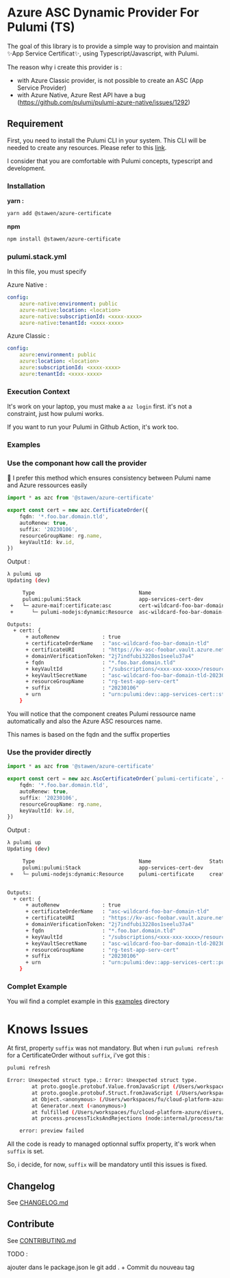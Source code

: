 # Azure ASC Dynamic Provider For Pulumi (TS)

The goal of this library is to provide a simple way to provision and maintain ✨App Service Certificat✨, using Typescript/Javascript, with Pulumi.

The reason why i create this provider is :

-   with Azure Classic provider, is not possible to create an ASC (App Service Provider)
-   with Azure Native, Azure Rest API have a bug (https://github.com/pulumi/pulumi-azure-native/issues/1292)

## Requirement

First, you need to install the Pulumi CLI in your system. This CLI will be needed to create any resources. Please refer to this [link](https://www.pulumi.com/docs/reference/cli/).

I consider that you are comfortable with Pulumi concepts, typescript and development.

### Installation

**yarn :**

```bash
yarn add @stawen/azure-certificate
```

**npm**

```bash
npm install @stawen/azure-certificate
```

### pulumi.stack.yml

In this file, you must specify

Azure Native :

```yaml
config:
    azure-native:environment: public
    azure-native:location: <location>
    azure-native:subscriptionId: <xxxx-xxxx>
    azure-native:tenantId: <xxxx-xxxx>
```

Azure Classic :

```yaml
config:
    azure:environment: public
    azure:location: <location>
    azure:subscriptionId: <xxxx-xxxx>
    azure:tenantId: <xxxx-xxxx>
```

### Execution Context

It's work on your laptop, you must make a `az login` first. it's not a constraint, just how pulumi works.

If you want to run your Pulumi in Github Action, it's work too.

### Examples

### Use the componant how call the provider

🚀 I prefer this method which ensures consistency between Pulumi name and Azure ressources easily

```typescript
import * as azc from '@stawen/azure-certificate'

export const cert = new azc.CertificateOrder({
    fqdn: '*.foo.bar.domain.tld',
    autoRenew: true,
    suffix: '20230106',
    resourceGroupName: rg.name,
    keyVaultId: kv.id,
})
```

Output :

```bash
λ pulumi up
Updating (dev)

     Type                                  Name                                       Status            Info
     pulumi:pulumi:Stack                   app-services-cert-dev
 +   └─ azure-maif:certificate:asc         cert-wildcard-foo-bar-domain-tld-20230106  created (1s)
 +      └─ pulumi-nodejs:dynamic:Resource  asc-wildcard-foo-bar-domain-tld-20230106   created (20s)

Outputs:
  + cert: {
      + autoRenew              : true
      + certificateOrderName   : "asc-wildcard-foo-bar-domain-tld"
      + certificateURI         : "https://kv-asc-foobar.vault.azure.net/secrets/asc-wildcard-foo-bar-domain-tld-20230106"
      + domainVerificationToken: "2j7indfubi3228os1seelu37a4"
      + fqdn                   : "*.foo.bar.domain.tld"
      + keyVaultId             : "/subscriptions/<xxx-xxx-xxxx>/resourceGroups/rg-test-app-serv-cert/providers/Microsoft.KeyVault/vaults/kv-asc-foobar"
      + keyVaultSecretName     : "asc-wildcard-foo-bar-domain-tld-20230106"
      + resourceGroupName      : "rg-test-app-serv-cert"
      + suffix                 : "20230106"
      + urn                    : "urn:pulumi:dev::app-services-cert::stawen:azure-certificate:asc::cert-wildcard-foo-bar-domain-tld-20230106"
    }
```

You will notice that the component creates Pulumi ressource name automatically and also the Azure ASC resources name.

This names is based on the fqdn and the suffix properties

### Use the provider directly

```typescript
import * as azc from '@stawen/azure-certificate'

export const cert = new azc.AscCertificateOrder(`pulumi-certificate`, {
    fqdn: '*.foo.bar.domain.tld',
    autoRenew: true,
    suffix: '20230106',
    resourceGroupName: rg.name,
    keyVaultId: kv.id,
})
```

Output :

```bash
λ pulumi up
Updating (dev)

     Type                                  Name                   Status            Info
     pulumi:pulumi:Stack                   app-services-cert-dev
 +   └─ pulumi-nodejs:dynamic:Resource     pulumi-certificate     created (20s)


Outputs:
  + cert: {
      + autoRenew              : true
      + certificateOrderName   : "asc-wildcard-foo-bar-domain-tld"
      + certificateURI         : "https://kv-asc-foobar.vault.azure.net/secrets/asc-wildcard-foo-bar-domain-tld-20230106"
      + domainVerificationToken: "2j7indfubi3228os1seelu37a4"
      + fqdn                   : "*.foo.bar.domain.tld"
      + keyVaultId             : "/subscriptions/<xxx-xxx-xxxx>/resourceGroups/rg-test-app-serv-cert/providers/Microsoft.KeyVault/vaults/kv-asc-foobar"
      + keyVaultSecretName     : "asc-wildcard-foo-bar-domain-tld-20230106"
      + resourceGroupName      : "rg-test-app-serv-cert"
      + suffix                 : "20230106"
      + urn                    : "urn:pulumi:dev::app-services-cert::pulumi-nodejs:dynamic:Resource::pulumi-certificate"
    }
```

### Complet Example

You wil find a complet example in this [examples](./examples/) directory

# Knows Issues

At first, property `suffix` was not mandatory. But when i run `pulumi refresh` for a CertificateOrder without `suffix`, i've got this :

```bash
pulumi refresh

Error: Unexpected struct type.: Error: Unexpected struct type.
        at proto.google.protobuf.Value.fromJavaScript (/Users/workspaces/fu/cloud-platform-azure/divers/app-services-certificates/node_modules/google-protobuf/google/protobuf/struct_pb.js:885:13)
        at proto.google.protobuf.Struct.fromJavaScript (/Users/workspaces/fu/cloud-platform-azure/divers/app-services-certificates/node_modules/google-protobuf/google/protobuf/struct_pb.js:951:51)
        at Object.<anonymous> (/Users/workspaces/fu/cloud-platform-azure/divers/app-services-certificates/node_modules/@pulumi/pulumi/cmd/dynamic-provider/index.js:238:55)
        at Generator.next (<anonymous>)
        at fulfilled (/Users/workspaces/fu/cloud-platform-azure/divers/app-services-certificates/node_modules/@pulumi/pulumi/cmd/dynamic-provider/index.js:18:58)
        at process.processTicksAndRejections (node:internal/process/task_queues:95:5)

    error: preview failed
```

All the code is ready to managed optionnal suffix property, it's work when `suffix` is set.

So, i decide, for now, `suffix` will be mandatory until this issues is fixed.

## Changelog

See [CHANGELOG.md](./CHANGELOG.md)

## Contribute

See [CONTRIBUTING.md](./CONTRIBUTING.md)

TODO :

ajouter dans le package.json le git add . + Commit du nouveau tag

